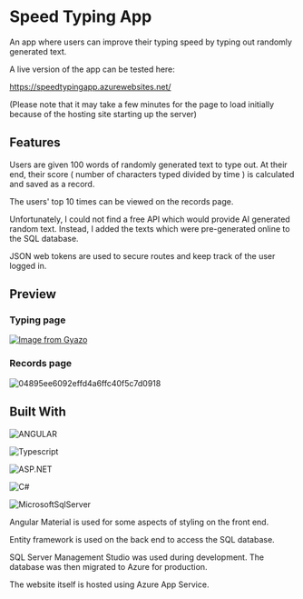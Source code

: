 # Speed Typing App

An app where users can improve their typing speed by typing out randomly generated text. 

A live version of the app can be tested here:

https://speedtypingapp.azurewebsites.net/

(Please note that it may take a few minutes for the page to load initially because of the hosting site starting up the server)

## Features

Users are given 100 words of randomly generated text to type out. At their end, their score ( number of characters typed divided by time ) is calculated and saved as a record.

The users' top 10 times can be viewed on the records page. 

Unfortunately, I could not find a free API which would provide AI generated random text. Instead, I added the texts which were pre-generated online to the SQL database. 

JSON web tokens are used to secure routes and keep track of the user logged in.


## Preview

### Typing page
[![Image from Gyazo](https://i.gyazo.com/54f7c686842577d73c30753dfd01aa23.gif)](https://gyazo.com/54f7c686842577d73c30753dfd01aa23)

### Records page

![04895ee6092effd4a6ffc40f5c7d0918](https://github.com/ssiika/Speed-Typing-App/assets/102464026/78c9d22a-4499-47ce-ac25-4c0de0bb23ef)

## Built With 

![ANGULAR](https://img.shields.io/badge/Angular-DD0031?style=for-the-badge&logo=angular&logoColor=white)

![Typescript](https://img.shields.io/badge/TypeScript-6F8FAF.svg?style=for-the-badge&logo=typescript&logoColor=FFF)

![ASP.NET](https://img.shields.io/badge/ASP.NET-5C2D91?style=for-the-badge&logo=.net&logoColor=white)

![C#](https://img.shields.io/badge/C%23-239120?style=for-the-badge&logo=c-sharp&logoColor=white)

![MicrosoftSqlServer](https://img.shields.io/badge/Microsoft%20SQL%20Server-CC2927?style=for-the-badge&logo=microsoft%20sql%20server&logoColor=white)

Angular Material is used for some aspects of styling on the front end.

Entity framework is used on the back end to access the SQL database. 

SQL Server Management Studio was used during development. The database was then migrated to Azure for production.

The website itself is hosted using Azure App Service. 

